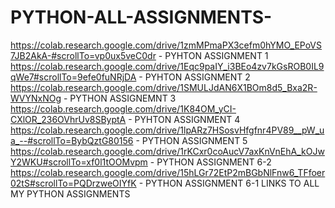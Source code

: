# PYTHON-ALL-ASSIGNMENTS-

https://colab.research.google.com/drive/1zmMPmaPX3cefm0hYMO_EPoVS7JB2AkA-#scrollTo=vp0ux5veC0dr - PYHTON ASSIGNMENT 1
https://colab.research.google.com/drive/1Eqc9paIY_i3BEo4zv7kGsROB0IL9qWe7#scrollTo=9efe0fuNRjDA - PYHTON ASSIGNMENT 2
https://colab.research.google.com/drive/1SMULJdAN6X1BOm8d5_Bxa2R-WVYNxNOg                       - PYTHON ASSIGNEMNT 3
https://colab.research.google.com/drive/1K84OM_yCI-CXlOR_236OVhrUv8SByptA                       - PYHTON ASSIGNMENT 4
https://colab.research.google.com/drive/1lpARz7HSosvHfgfnr4PV89__pW_ua_--#scrollTo=BybQztG80156 - PYTHON ASSIGNMENT 5
https://colab.research.google.com/drive/1rKCxr0coAucV7axKnVnEhA_kOJwY2WKU#scrollTo=xf0l1tOOMvpm - PYTHON ASSIGNMENT 6-2
https://colab.research.google.com/drive/15hLGr72EtP2mBGbNlFnw6_TFfoer02tS#scrollTo=PQDrzweOIYfK - PYTHON ASSIGNMENT 6-1
LINKS TO ALL MY PYTHON ASSIGNMENTS
